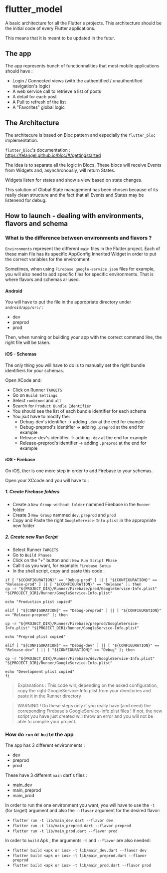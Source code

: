 # flutter_model

A basic architecture for all the Flutter's projects.
This architecture should be the initial code of every Flutter applications.

This means that it is meant to be updated in the futur.

## The app

The app represents bunch of functionnalities that most mobile applications should have :

* Login / Connected views (with the authentified / unauthentified navigation's logic)
* A web service call to retrieve a list of posts
* A detail for each post
* A Pull to refresh of the list
* A "Favorites" global logic

## The Architecture

The architecure is based on Bloc pattern and especially the `flutter_bloc` implementation.

`flutter_bloc`'s documentation : https://felangel.github.io/bloc/#/gettingstarted

The idea is to separate all the logic in Blocs.
These blocs will receive Events from Widgets and, asynchronously, will return States.

Widgets listen for states and show a view based on state changes.

This solution of Global State management has been chosen because of its really clean structure and the fact that all Events and States may be listenend for debug.

## How to launch - dealing with environments, flavors and schema

### What is the difference between environments and flavors ?

`Environments` represent the different `main` files in the Flutter project.
Each of these main file has its specific AppConfig Inherited Widget in order to put the correct variables for the environment.

Sometimes, when using `Firebase google-service.json` files for example, you will also need to add specific files for specific environments.
That is where flavors and schemas ar used.

#### Android

You will have to put the file in the appropriate directory under `android/app/src/` :

* dev
* preprod
* prod

Then, when running or building your app with the correct command line, the right file will be taken.

#### iOS - Schemas

The only thing you will have to do is to manually set the right bundle identifiers for your schemas.

Open XCode and:

* Click on Runner `TARGETS`
* Go on `Build Settings`
* Select `combined` and `all`
* Search for `Product Bundle Identifier`
* You should see the list of each bundle identifier for each schema
* You jsut have to modify the:
    * Debug-dev's identifier -> adding `.dev` at the end for example
    * Debug-preprod's identifier -> adding `.preprod` at the end for example
    * Release-dev's identifier -> adding `.dev` at the end for example
    * Release-preprod's identifier -> adding `.preprod` at the end for example

#### iOS - Firebase

On iOS, ther is one more step in order to add Firebase to your schemas.

Open your XCcode and you will have to :

##### 1. Create Firebase folders

* Create a `New Group without folder` nammed Firebase in the `Runner` folder
* Create 3 `New Group` nammed `dev`, `preprod` and `prod`
* Copy and Paste the right `GoogleService-Info.plist` in the appropriate new folder

##### 2. Create new Run Script

* Select Runner `TARGETS`
* Go to `Build Phases`
* Click on the "+" button and : `New Run Script Phase`
* Call it as you want, for example: `Firebase Setup`
* In the shell script, copy and paste this code :

```
if [ "${CONFIGURATION}" == "Debug-prod" ] || [ "${CONFIGURATION}" == "Release-prod" ] || [ "${CONFIGURATION}" == "Release" ]; then
cp -r "${PROJECT_DIR}/Runner/Firebase/prod/GoogleService-Info.plist" "${PROJECT_DIR}/Runner/GoogleService-Info.plist"

echo "Production plist copied"

elif [ "${CONFIGURATION}" == "Debug-preprod" ] || [ "${CONFIGURATION}" == "Release-preprod" ]; then

cp -r "${PROJECT_DIR}/Runner/Firebase/preprod/GoogleService-Info.plist" "${PROJECT_DIR}/Runner/GoogleService-Info.plist"

echo "Preprod plist copied"

elif [ "${CONFIGURATION}" == "Debug-dev" ] || [ "${CONFIGURATION}" == "Release-dev" ] || [ "${CONFIGURATION}" == "Debug" ]; then

cp -r "${PROJECT_DIR}/Runner/Firebase/dev/GoogleService-Info.plist" "${PROJECT_DIR}/Runner/GoogleService-Info.plist"

echo "Development plist copied"
fi
```

> Explanations :
> This code will, depending on the asked configuration, copy the right GoogleService-Info.plist from your directories and paste it in the Runner directory

> WARNING !
> Do these steps only if you really have (and need) the correponding Firebase's GoogleService-Info.plist files !
> If not, the new script you have just created will throw an error and you will not be able to compile your project.



### How do `run` or `build` the app

The app has 3 different environments :

* dev
* preprod
* prod

These have 3 different `main` dart's files :

* main_dev
* main_preprod
* main_prod

In order to run the one environment you want, you will have to use the `-t` (for target) argument and also the `--flavor` argument for the desired flavor:

* ```flutter run -t lib/main_dev.dart --flavor dev```
* ```flutter run -t lib/main_preprod.dart --flavor preprod```
* ```flutter run -t lib/main_prod.dart --flavor prod```

In order to `build` Apk , the arguments `-t` and `--flavor` are also needed:

* ```flutter build <apk or ios> -t lib/main_dev.dart --flavor dev```
* ```flutter build <apk or ios> -t lib/main_preprod.dart --flavor preprod```
* ```flutter build <apk or ios> -t lib/main_prod.dart --flavor prod```

